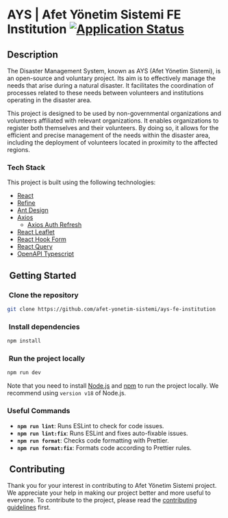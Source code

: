 # AYS | Afet Yönetim Sistemi FE Institution [![Application Status](https://github.com/afet-yonetim-sistemi/ays-fe-institution/actions/workflows/application-health-checker.yml/badge.svg)](https://github.com/afet-yonetim-sistemi/ays-fe-institution/actions/workflows/application-health-checker.yml)

## Description

The Disaster Management System, known as AYS (Afet Yönetim Sistemi), is an open-source and voluntary project. Its aim is to effectively manage the needs that arise during a natural disaster. It facilitates the coordination of processes related to these needs between volunteers and institutions operating in the disaster area.

This project is designed to be used by non-governmental organizations and volunteers affiliated with relevant organizations. It enables organizations to register both themselves and their volunteers. By doing so, it allows for the efficient and precise management of the needs within the disaster area, including the deployment of volunteers located in proximity to the affected regions.

### Tech Stack

This project is built using the following technologies:

- [React](https://reactjs.org/)
- [Refine](https://refine.dev/)
- [Ant Design](https://ant.design/)
- [Axios](https://axios-http.com/)
  - [Axios Auth Refresh](https://github.com/Flyrell/axios-auth-refresh)
- [React Leaflet](https://react-leaflet.js.org/)
- [React Hook Form](https://react-hook-form.com/)
- [React Query](https://react-query.tanstack.com/)
- [OpenAPI Typescript](https://www.npmjs.com/package/openapi-typescript)

##  Getting Started

###  Clone the repository

```bash
git clone https://github.com/afet-yonetim-sistemi/ays-fe-institution
```

###  Install dependencies

```bash
npm install
```

###  Run the project locally

```bash
npm run dev
```

Note that you need to install [Node.js](https://nodejs.org/en/) and [npm](https://www.npmjs.com/) to run the project locally. We recommend using `version v18` of Node.js.

### Useful Commands

- **`npm run lint`**: Runs ESLint to check for code issues.
- **`npm run lint:fix`**: Runs ESLint and fixes auto-fixable issues.
- **`npm run format`**: Checks code formatting with Prettier.
- **`npm run format:fix`**: Formats code according to Prettier rules.

##  Contributing

Thank you for your interest in contributing to Afet Yönetim Sistemi project. We appreciate your help in making our project better and more useful to everyone. To contribute to the project, please read the [contributing guidelines](CONTRIBUTING.md) first.
